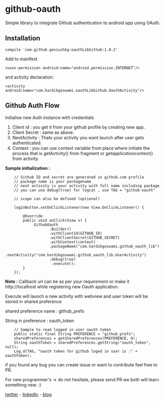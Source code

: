 # github-oauth
Simple library to integrate Github authentication to android app using OAuth.

## Installation

    compile 'com.github.geniushkg:oauthLibGithub:1.0.2'

Add to manifest 

    <uses-permission android:name="android.permission.INTERNET"/>

and activity declaration:

    <activity android:name="com.hardikgoswami.oauthLibGithub.OauthActivity"/>
## Github Auth Flow
Initialise new Auth instance with credentials</br>
1. Client id : you get it from your github profile by creating new app.</br>
2. Client Secret : same as above.</br>
3. NextActivity : Thats your activity you want launch after user gets authenticated.</br>
4. Context : you  can use context variable from place where initiate the process that is getActivity() from fragment or getapplicationcontext() from activity.

**Sample initialization :**


        // Github ID and secret are generated in github.com profile
		// package name is your packagename
		// next activity is your activity with full name including package 
		// you can use debug(true) for logcat , use TAG = "github-oauth"
		
		// scope can also be defined (optional)

		loginButton.setOnClickListener(new View.OnClickListener() {

            @Override
            public void onClick(View v) {
                 GithubOauth
                        .Builder()
                        .withClientId(GITHUB_ID)
                        .withClientSecret(GITHUB_SECRET)
                        .withContext(context)
                        .packageName("com.hardikgoswami.github_oauth_lib")
                        .nextActivity("com.hardikgoswami.github_oauth_lib.UserActivity")
                        .debug(true)
                         .execute();
            }
        });

**Note :** Callback url can be as per your requirement or make it http://localhost while registering new Oauth application.


Execute will launch a new activity with webview and user token will be stored in shared preference


shared preference name : github_prefs

String in preference : oauth_token

		// Sample to read logged in user oauth token
        public static final String PREFERENCE = "github_prefs";
		sharedPreferences = getSharedPreferences(PREFERENCE, 0);
        String oauthToken = sharedPreferences.getString("oauth_token", null);
        Log.d(TAG, "oauth token for github loged in user is :" + oauthToken);

if you found any bug you can create issue or want to contribute feel free to PR.

For new programmer's -> do not hesitate, please send PR we both will learn something new. :)

[twitter](https://twitter.com/geniushkg "Goswami Hardik") - [linkedIn](https://www.linkedin.com/in/geniushkg "Goswami Hardik") - [blog](http://hardikgoswami.com "Goswami Hardik") 
